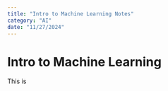 ```yaml
---
title: "Intro to Machine Learning Notes"
category: "AI"
date: "11/27/2024"
---
```


# Intro to Machine Learning

This is 
